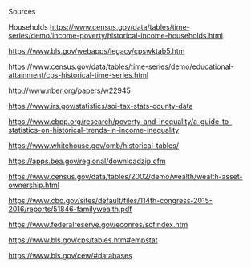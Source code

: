 Sources

Households
https://www.census.gov/data/tables/time-series/demo/income-poverty/historical-income-households.html

https://www.bls.gov/webapps/legacy/cpswktab5.htm

https://www.census.gov/data/tables/time-series/demo/educational-attainment/cps-historical-time-series.html

http://www.nber.org/papers/w22945

https://www.irs.gov/statistics/soi-tax-stats-county-data

https://www.cbpp.org/research/poverty-and-inequality/a-guide-to-statistics-on-historical-trends-in-income-inequality

https://www.whitehouse.gov/omb/historical-tables/

https://apps.bea.gov/regional/downloadzip.cfm

https://www.census.gov/data/tables/2002/demo/wealth/wealth-asset-ownership.html

https://www.cbo.gov/sites/default/files/114th-congress-2015-2016/reports/51846-familywealth.pdf

https://www.federalreserve.gov/econres/scfindex.htm

https://www.bls.gov/cps/tables.htm#empstat

https://www.bls.gov/cew/#databases

